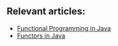 ## Relevant articles:

- [Functional Programming in Java](https://www.baeldung.com/java-functional-programming)
- [Functors in Java](https://www.baeldung.com/java-functors)
